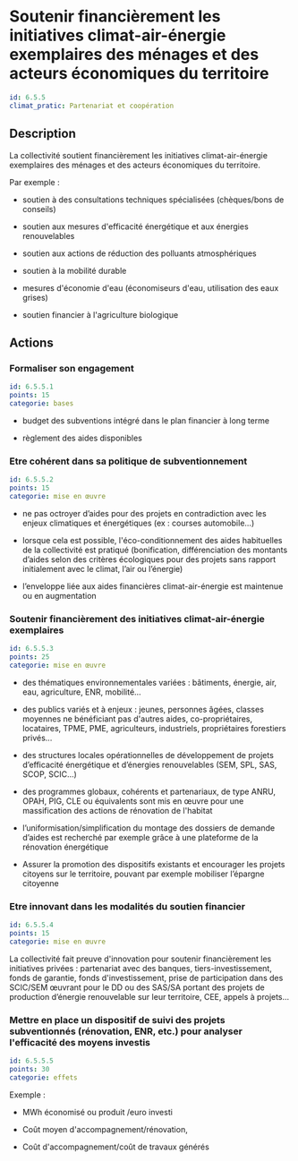 # Soutenir financièrement les initiatives climat-air-énergie exemplaires des ménages et des acteurs économiques du territoire
```yaml
id: 6.5.5
climat_pratic: Partenariat et coopération
```
## Description
La collectivité soutient financièrement les initiatives climat-air-énergie exemplaires des ménages et des acteurs économiques du territoire.

Par exemple :

- soutien à des consultations techniques spécialisées (chèques/bons de conseils)

- soutien aux mesures d'efficacité énergétique et aux énergies renouvelables 

- soutien aux actions de réduction des polluants atmosphériques

- soutien à la mobilité durable

- mesures d'économie d'eau (économiseurs d'eau, utilisation des eaux grises)

- soutien financier à l'agriculture biologique



## Actions
### Formaliser son engagement
```yaml
id: 6.5.5.1
points: 15
categorie: bases
```
- budget des subventions intégré dans le plan financier à long terme 

- règlement des aides disponibles




### Etre cohérent dans sa politique de subventionnement
```yaml
id: 6.5.5.2
points: 15
categorie: mise en œuvre
```
- ne pas octroyer d’aides pour des projets en contradiction avec les enjeux climatiques et énergétiques (ex : courses automobile…)

- lorsque cela est possible, l'éco-conditionnement des aides habituelles de la collectivité est pratiqué (bonification, différenciation des montants d’aides selon des critères écologiques pour des projets sans rapport initialement avec le climat, l’air ou l’énergie)

- l’enveloppe liée aux aides financières climat-air-énergie est maintenue ou en augmentation




### Soutenir financièrement des initiatives climat-air-énergie exemplaires
```yaml
id: 6.5.5.3
points: 25
categorie: mise en œuvre
```
- des thématiques environnementales variées : bâtiments, énergie, air, eau, agriculture, ENR, mobilité... 

- des publics variés et à enjeux : jeunes, personnes âgées, classes moyennes ne bénéficiant pas d'autres aides, co-propriétaires, locataires, TPME, PME, agriculteurs, industriels, propriétaires forestiers privés...

- des structures locales opérationnelles de développement de projets d’efficacité énergétique et d’énergies renouvelables (SEM, SPL, SAS, SCOP, SCIC…)

- des programmes globaux, cohérents et partenariaux, de type ANRU, OPAH, PIG, CLE ou équivalents sont mis en œuvre pour une massification des actions de rénovation de l'habitat

- l’uniformisation/simplification du montage des dossiers de demande d’aides est recherché par exemple grâce à une plateforme de la rénovation énergétique

- Assurer la promotion des dispositifs existants et encourager les projets citoyens sur le territoire, pouvant par exemple mobiliser l’épargne citoyenne




### Etre innovant dans les modalités du soutien financier
```yaml
id: 6.5.5.4
points: 15
categorie: mise en œuvre
```
La collectivité fait preuve d'innovation pour soutenir financièrement les initiatives privées : partenariat avec des banques, tiers-investissement, fonds de garantie, fonds d'investissement, prise de participation dans des SCIC/SEM œuvrant pour le DD ou des SAS/SA portant des projets de production d’énergie renouvelable sur leur territoire, CEE, appels à projets...




### Mettre en place un dispositif de suivi des projets subventionnés (rénovation, ENR, etc.) pour analyser l'efficacité des moyens investis
```yaml
id: 6.5.5.5
points: 30
categorie: effets
```
Exemple :

- MWh économisé ou produit /euro investi

- Coût moyen d'accompagnement/rénovation, 

- Coût d'accompagnement/coût de travaux générés








